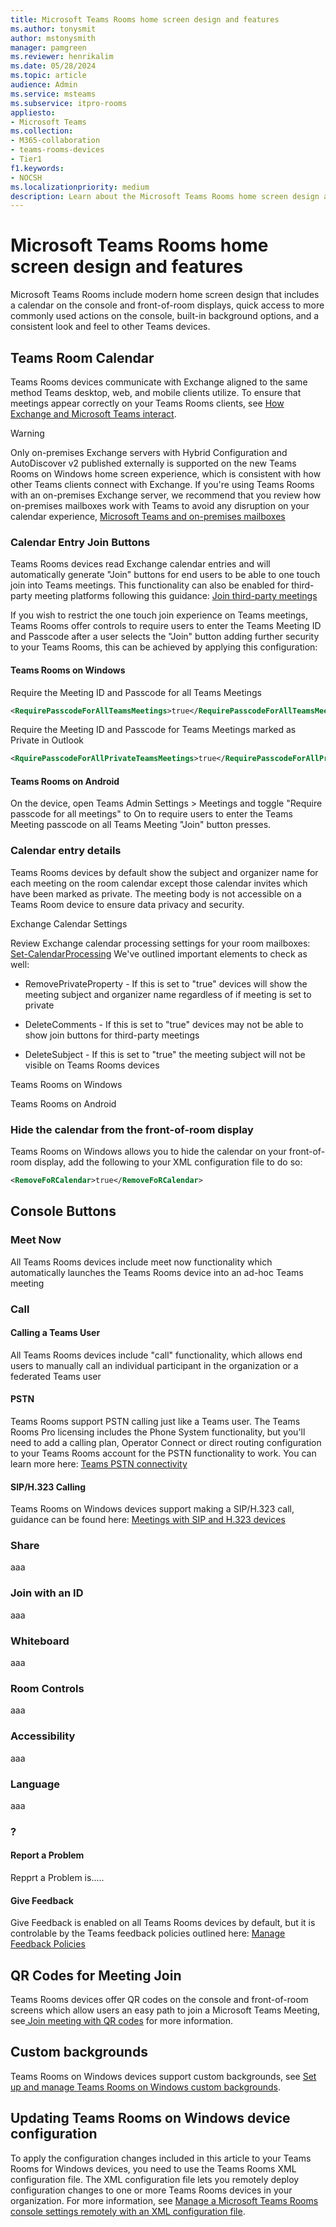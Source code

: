 ```yaml
---
title: Microsoft Teams Rooms home screen design and features
ms.author: tonysmit
author: mstonysmith
manager: pamgreen
ms.reviewer: henrikalim
ms.date: 05/28/2024
ms.topic: article
audience: Admin
ms.service: msteams
ms.subservice: itpro-rooms
appliesto: 
- Microsoft Teams
ms.collection: 
- M365-collaboration
- teams-rooms-devices
- Tier1
f1.keywords: 
- NOCSH
ms.localizationpriority: medium
description: Learn about the Microsoft Teams Rooms home screen design and features.
---
```


# Microsoft Teams Rooms home screen design and features

Microsoft Teams Rooms include modern home screen design that includes a calendar on the console and front-of-room displays, quick access to more commonly used actions on the console, built-in background options, and a consistent look and feel to other Teams devices.

## Teams Room Calendar

Teams Rooms devices communicate with Exchange aligned to the same method Teams desktop, web, and mobile clients utilize.  To ensure that meetings appear correctly on your Teams Rooms clients, see [How Exchange and Microsoft Teams interact](../Exchange-Teams-interact.md).

> [!WARNING]
> Only on-premises Exchange servers with Hybrid Configuration and AutoDiscover v2 published externally is supported on the new Teams Rooms on Windows home screen experience, which is consistent with how other Teams clients connect with Exchange. If you're using Teams Rooms with an on-premises Exchange server, we recommend that you review how on-premises mailboxes work with Teams to avoid any disruption on your calendar experience, [Microsoft Teams and on-premises mailboxes](https://techcommunity.microsoft.com/t5/microsoft-teams-community-blog/microsoft-teams-and-on-premises-mailboxes-part-1-how-do-teams/ba-p/2229851)
### Calendar Entry Join Buttons

Teams Rooms devices read Exchange calendar entries and will automatically generate "Join" buttons for end users to be able to one touch join into Teams meetings. This functionality can also be enabled for third-party meeting platforms following this guidance: [Join third-party meetings](microsoftteams/rooms/mtr-home-refresh)

If you wish to restrict the one touch join experience on Teams meetings, Teams Rooms offer controls to require users to enter the Teams Meeting ID and Passcode after a user selects the "Join" button adding further security to your Teams Rooms, this can be achieved by applying this configuration:

#### Teams Rooms on Windows

Require the Meeting ID and Passcode for all Teams Meetings


```xml
<RequirePasscodeForAllTeamsMeetings>true</RequirePasscodeForAllTeamsMeetings> 
```

Require the Meeting ID and Passcode for Teams Meetings marked as Private in Outlook


```xml
<RquirePasscodeForAllPrivateTeamsMeetings>true</RequirePasscodeForAllPrivateTeamsMeetings> 
```

#### Teams Rooms on Android

On the device, open Teams Admin Settings > Meetings and toggle "Require passcode for all meetings" to On to require users to enter the Teams Meeting passcode on all Teams Meeting "Join" button presses.

### Calendar entry details

Teams Rooms devices by default show the subject and organizer name for each meeting on the room calendar except those calendar invites which have been marked as private. The meeting body is not accessible on a Teams Room device to ensure data privacy and security.

Exchange Calendar Settings

Review Exchange calendar processing settings for your room mailboxes: [Set-CalendarProcessing](/powershell/module/exchange/set-calendarprocessing) We've outlined important elements to check as well:

- RemovePrivateProperty - If this is set to "true" devices will show the meeting subject and organizer name regardless of if meeting is set to private

- DeleteComments - If this is set to "true" devices may not be able to show join buttons for third-party meetings

- DeleteSubject - If this is set to "true" the meeting subject will not be visible on Teams Rooms devices

Teams Rooms on Windows

Teams Rooms on Android

### Hide the calendar from the front-of-room display

Teams Rooms on Windows allows you to hide the calendar on your front-of-room display, add the following to your XML configuration file to do so:


```xml
<RemoveFoRCalendar>true</RemoveFoRCalendar> 
```

## Console Buttons

### Meet Now

All Teams Rooms devices include meet now functionality which automatically launches the Teams Rooms device into an ad-hoc Teams meeting

### Call

#### Calling a Teams User

All Teams Rooms devices include "call" functionality, which allows end users to manually call an individual participant in the organization or a federated Teams user

#### PSTN

Teams Rooms support PSTN calling just like a Teams user. The Teams Rooms Pro licensing includes the Phone System functionality, but you'll need to add a calling plan, Operator Connect or direct routing configuration to your Teams Rooms account for the PSTN functionality to work. You can learn more here: [Teams PSTN connectivity](/microsoftteams/pstn-connectivity)

#### SIP/H.323 Calling

Teams Rooms on Windows devices support making a SIP/H.323 call, guidance can be found here: [Meetings with SIP and H.323 devices](/microsoftteams/rooms/meetings-with-sip-h323-devices)

### Share

aaa

### Join with an ID

aaa

### Whiteboard

aaa

### Room Controls

aaa

### Accessibility

aaa

### Language

aaa

### ?

#### Report a Problem

Repprt a Problem is.....

#### Give Feedback

Give Feedback is enabled on all Teams Rooms devices by default, but it is controlable by the Teams feedback policies outlined here: [Manage Feedback Policies](/microsoftteams/manage-feedback-policies-in-teams)

## QR Codes for Meeting Join

Teams Rooms devices offer QR codes on the console and front-of-room screens which allow users an easy path to join a Microsoft Teams Meeting, see[ Join meeting with QR codes](/microsoftteams/rooms/teams-rooms-qr-codes) for more information.

## Custom backgrounds

Teams Rooms on Windows devices support custom backgrounds, see [Set up and manage Teams Rooms on Windows custom backgrounds](custom-backgrounds.md).

## Updating Teams Rooms on Windows device configuration

To apply the configuration changes included in this article to your Teams Rooms for Windows devices, you need to use the Teams Rooms XML configuration file. The XML configuration file lets you remotely deploy configuration changes to one or more Teams Rooms devices in your organization. For more information, see [Manage a Microsoft Teams Rooms console settings remotely with an XML configuration file](xml-config-file.md).

### 

